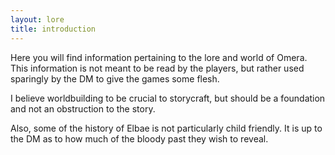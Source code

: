 ```yaml
---
layout: lore
title: introduction
---
```

Here you will find information pertaining to the lore and world of Omera. This information is not meant to be read by the players, but rather used sparingly by the DM to give the games some flesh.

I believe worldbuilding to be crucial to storycraft, but should be a foundation and not an obstruction to the story.

Also, some of the history of Elbae is not particularly child friendly. It is up to the DM as to how much of the bloody past they wish to reveal.
